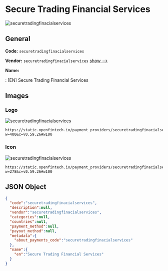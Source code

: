 
# Secure Trading Financial Services 
![securetradingfinacialservices](https://static.openfintech.io/payment_providers/securetradingfinacialservices/logo.svg?w=400&c=v0.59.26#w100)  

## General 
 
**Code:** `securetradingfinacialservices` 
 
**Vendor:** `securetradingfinacialservices` [show -->](/vendors/securetradingfinacialservices/) 
 
**Name:** 
 
:	[EN] Secure Trading Financial Services 
 

## Images 

### Logo 
 
![securetradingfinacialservices](https://static.openfintech.io/payment_providers/securetradingfinacialservices/logo.svg?w=400&c=v0.59.26#w100)  

```
https://static.openfintech.io/payment_providers/securetradingfinacialservices/logo.svg?w=400&c=v0.59.26#w100
```  

### Icon 
 
![securetradingfinacialservices](https://static.openfintech.io/payment_providers/securetradingfinacialservices/icon.svg?w=278&c=v0.59.26#w100)  

```
https://static.openfintech.io/payment_providers/securetradingfinacialservices/icon.svg?w=278&c=v0.59.26#w100
```  

## JSON Object 

```json
{
  "code":"securetradingfinacialservices",
  "description":null,
  "vendor":"securetradingfinacialservices",
  "categories":null,
  "countries":null,
  "payment_method":null,
  "payout_method":null,
  "metadata":{
    "about_payments_code":"securetradingfinacialservices"
  },
  "name":{
    "en":"Secure Trading Financial Services"
  }
}
```  
